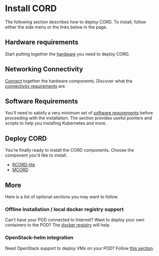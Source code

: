 # Install CORD

The following section describes how to deploy CORD. To install, follow either the side menu or the links below in the page.

## Hardware requirements

Start putting together the [hardware](./prereqs/hardware.md) you need to deploy CORD.

## Networking Connectivity

[Connect](./prereqs/networking.md) together the hardware components. Discover what the [connectivity requirements](./prereqs/networking.md) are.

## Software Requirements

You'll need to satisfy a very minimum set of [software requirements](./prereqs/software.md) before proceeding with the installation. The section provides useful pointers and scripts to help you installing Kubernetes and more.

## Deploy CORD

You're finally ready to install the CORD components. Choose the component you'd like to install.

- [RCORD-lite](./profiles/rcord-lite.md)
- [MCORD](./profiles/mcord.md)

## More

Here is a list of optional secitons you may want to follow.

### Offline Installation / local docker registry support

Can't have your POD connected to Internet? Want to deploy your own containers to the POD? The [docker registry](./prereqs/docker-registry.md) will help.

### OpenStack-helm integration

Need OpenStack support to deploy VMs on your POD? Follow [this seciton](./prereqs/openstack-helm.md).
